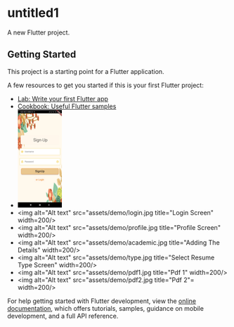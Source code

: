# untitled1

A new Flutter project.

## Getting Started

This project is a starting point for a Flutter application.

A few resources to get you started if this is your first Flutter project:

- [Lab: Write your first Flutter app](https://docs.flutter.dev/get-started/codelab)
- [Cookbook: Useful Flutter samples](https://docs.flutter.dev/cookbook)
- <img alt="Alt text" src="assets/demo/signup.jpg" title="SignUp Screen" width=100/>
- <img alt="Alt text" src="assets/demo/login.jpg title="Login Screen" width=200/>
- <img alt="Alt text" src="assets/demo/profile.jpg title="Profile Screen" width=200/>
- <img alt="Alt text" src="assets/demo/academic.jpg title="Adding The Details" width=200/>
- <img alt="Alt text" src="assets/demo/type.jpg title="Select Resume Type Screen" width=200/>
- <img alt="Alt text" src="assets/demo/pdf1.jpg title="Pdf 1" width=200/>
- <img alt="Alt text" src="assets/demo/pdf2.jpg title="Pdf 2"= width=200/>

For help getting started with Flutter development, view the
[online documentation](https://docs.flutter.dev/), which offers tutorials,
samples, guidance on mobile development, and a full API reference.
